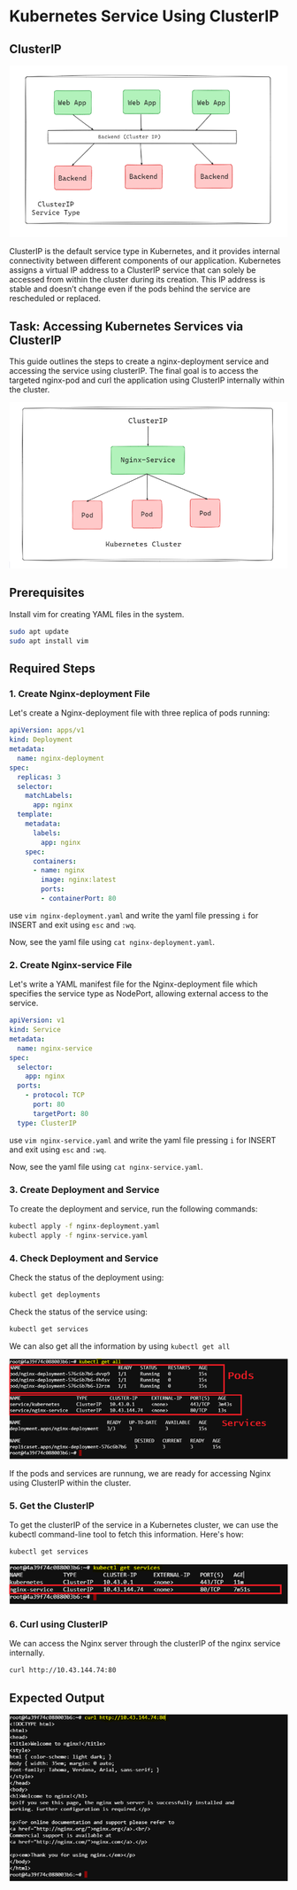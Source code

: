 # Kubernetes Service Using ClusterIP

## ClusterIP

![alt text](./images/Clusterip.PNG)

ClusterIP is the default service type in Kubernetes, and it provides internal connectivity between different components of our application. Kubernetes assigns a virtual IP address to a ClusterIP service that can solely be accessed from within the cluster during its creation. This IP address is stable and doesn’t change even if the pods behind the service are rescheduled or replaced.

## Task: Accessing Kubernetes Services via ClusterIP

This guide outlines the steps to create a nginx-deployment service and accessing the service using clusterIP. The final goal is to access the targeted nginx-pod and curl the application using ClusterIP internally within the cluster.

![alt text](./images/Clusterip-nginx.PNG)

## Prerequisites

Install vim for creating YAML files in the system.

```bash
sudo apt update
sudo apt install vim
```

## Required Steps

### 1. Create Nginx-deployment File

Let's create a Nginx-deployment file with three replica of pods running:

```yaml
apiVersion: apps/v1
kind: Deployment
metadata:
  name: nginx-deployment
spec:
  replicas: 3
  selector:
    matchLabels:
      app: nginx
  template:
    metadata:
      labels:
        app: nginx
    spec:
      containers:
      - name: nginx
        image: nginx:latest
        ports:
        - containerPort: 80
```

use ``vim nginx-deployment.yaml`` and write the yaml file pressing ``i`` for INSERT and exit using ``esc`` and ``:wq``.

Now, see the yaml file using ``cat nginx-deployment.yaml``.

### 2. Create Nginx-service File

Let's write a YAML manifest file for the Nginx-deployment file which specifies the service type as NodePort, allowing external access to the service.

```yaml
apiVersion: v1
kind: Service
metadata:
  name: nginx-service
spec:
  selector:
    app: nginx
  ports:
    - protocol: TCP
      port: 80
      targetPort: 80
  type: ClusterIP
```
use ``vim nginx-service.yaml`` and write the yaml file pressing ``i`` for INSERT and exit using ``esc`` and ``:wq``.

Now, see the yaml file using ``cat nginx-service.yaml``.

### 3. Create Deployment and Service

To create the deployment and service, run the following commands:

```bash
kubectl apply -f nginx-deployment.yaml
kubectl apply -f nginx-service.yaml
```

### 4. Check Deployment and Service

Check the status of the deployment using:

```bash
kubectl get deployments
```

Check the status of the service using:

```bash
kubectl get services
```

We can also get all the information by using ``kubectl get all``

![alt text](./images/Get-all.PNG)

If the pods and services are runnung, we are ready for accessing Nginx using ClusterIP within the cluster.

### 5. Get the ClusterIP

To get the clusterIP of the service in a Kubernetes cluster, we can use the kubectl command-line tool to fetch this information. Here's how:

```bash
kubectl get services
```

![alt text](./images/svc-clusterip.png)

### 6. Curl using ClusterIP

We can access the Nginx server through the clusterIP of the nginx service internally.

```bash
curl http://10.43.144.74:80
```

## Expected Output

![alt text](./images/clusterip-output.PNG)




